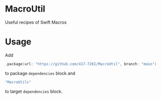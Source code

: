 # MacroUtil
Useful recipes of Swift Macros

# Usage

Add
```swift
.package(url: "https://github.com/417-72KI/MacroUtil", branch: "main")
```
to package `dependencies` block and
```swift
"MacroUtils"
```
to target `dependencies` block.
